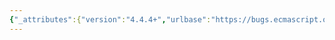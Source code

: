 ```yaml
---
{"_attributes":{"version":"4.4.4+","urlbase":"https://bugs.ecmascript.org/","maintainer":"dherman@mozilla.com"},"bug":{"bug_id":2556,"creation_ts":"2014-02-18 10:41:00 -0800","short_desc":"25.4.1.1 PromiseCapability Records: Typo 'a promise objects' -> 'a promise object'","delta_ts":"2014-04-18 09:16:50 -0700","product":"Draft for 6th Edition","component":"editorial issue","version":"Rev 22: January 20, 2014 Draft","rep_platform":"All","op_sys":"All","bug_status":"RESOLVED","resolution":"FIXED","priority":"Normal","bug_severity":"trivial","everconfirmed":true,"reporter":{"uid":"b.swierczynski","name":"Bartek Swierczynski"},"assigned_to":{"uid":"allen","name":"Allen Wirfs-Brock"},"long_desc":[{"commentid":7368,"comment_count":0,"who":{"uid":"b.swierczynski","name":"Bartek Swierczynski"},"bug_when":"2014-02-18 10:41:28 -0800","thetext":"25.4.1.1 PromiseCapability Records\nThe spec says:\n\n'A PromiseCapability is a Record value used to encapsulate a promise objects along with the functions that capable of resolving or rejecting that promise object.'\n\nFix:\n'a promise objects' -> 'a promise object'"}]}}
---
```

